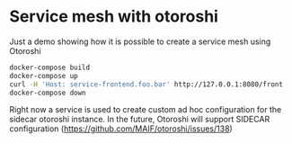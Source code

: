 # Service mesh with otoroshi

Just a demo showing how it is possible to create a service mesh using Otoroshi

```sh
docker-compose build
docker-compose up
curl -H 'Host: service-frontend.foo.bar' http://127.0.0.1:8080/front
docker-compose down
```

Right now a service is used to create custom ad hoc configuration for the sidecar otoroshi instance. In the future, Otoroshi will support SIDECAR configuration (https://github.com/MAIF/otoroshi/issues/138)